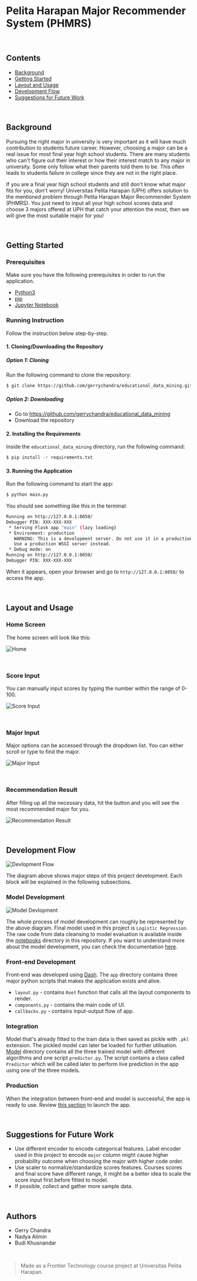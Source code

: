 # Pelita Harapan Major Recommender System (PHMRS)

<p>&nbsp;</p>

## Contents

* [Background](#background)
* [Getting Started](#getting-started)
* [Layout and Usage](#layout-and-usage)
* [Development Flow](#development-flow)
* [Suggestions for Future Work](#suggestions-for-future-work)

<p>&nbsp;</p>

## Background

Pursuing the right major in university is very important as it will have much contribution to students future career. However, 
choosing a major can be a real issue for most final year high school students. There are many students who can't figure out
their interest or how their interest match to any major in university. Some only follow what their parents told them to be. 
This often leads to students failure in college since they are not in the right place.

If you are a final year high school students and still don't know what major fits for you, don't worry! Universitas Pelita 
Harapan (UPH) offers solution to the mentioned problem through Pelita Harapan Major Recommender System (PHMRS). You just need 
to input all your high school scores data and choose 3 majors offered at UPH that catch your attention the most, then we will 
give the most suitable major for you! 

<p>&nbsp;</p>

## Getting Started

### Prerequisites

Make sure you have the following prerequisites in order to run the application.

* [Python3](https://www.python.org/downloads/)
* [pip](https://pypi.org/project/pip/)
* [Jupyter Notebook](https://jupyter.org/)

### Running Instruction

Follow the instruction below step-by-step.

#### 1. Cloning/Downloading the Repository 

##### Option 1: Cloning

Run the following command to clone the repository:

```sh
$ git clone https://github.com/gerrychandra/educational_data_mining.git
```

##### Option 2: Downloading

* Go to https://github.com/gerrychandra/educational_data_mining
* Download the repository

#### 2. Installing the Requirements

Inside the `educational_data_mining` directory, run the following command:

```sh
$ pip install -r requirements.txt
```

#### 3. Running the Application

Run the following command to start the app:

```sh
$ python main.py 
```

You should see something like this in the terminal:

```sh
Running on http://127.0.0.1:8050/
Debugger PIN: XXX-XXX-XXX
 * Serving Flask app "main" (lazy loading)
 * Environment: production
   WARNING: This is a development server. Do not use it in a production deployment.
   Use a production WSGI server instead.
 * Debug mode: on
Running on http://127.0.0.1:8050/
Debugger PIN: XXX-XXX-XXX
```

When it appears, open your browser and go to `http://127.0.0.1:8050/` to access the app.

<p>&nbsp;</p>

## Layout and Usage

### Home Screen

The home screen will look like this:

![Home](media/screencapture/home.gif)

<p>&nbsp;</p>

### Score Input

You can manually input scores by typing the number within the range of 0-100.

![Score Input](media/screencapture/score_input.gif)

<p>&nbsp;</p>

### Major Input

Major options can be accessed through the dropdown list. You can either scroll or type to find the major.

![Major Input](media/screencapture/major_input.gif)

<p>&nbsp;</p>

### Recommendation Result

After filling up all the necessary data, hit the button and you will see the most recommended major for you.

![Recommendation Result](media/screencapture/submit_button.gif)

<p>&nbsp;</p>

## Development Flow

![Devlopment Flow](media/img/dev_flow.png)

The diagram above shows major steps of this project development. Each block will be explained in the following subsections.

### Model Development

![Model Devlopment](media/img/model_dev.png)

The whole process of model development can roughly be represented by the above diagram.
Final model used in this project is `Logistic Regression`. The raw code from data cleansing to model evaluation 
is available inside the [notebooks](notebooks) directory in this repository. If you want to understand more about the 
model development, you can check the documentation [here](docs/model_dev.md).

### Front-end Development

Front-end was developed using [Dash](dash.plot.ly). The `app` directory contains three major python scripts that makes the
application exists and alive.

* `layout.py` - contains `Root` function that calls all the layout components to render.
* `components.py` - contains the main code of UI.
* `callbacks.py` - contains input-output flow of app.

### Integration 

Model that's already fitted to the train data is then saved as pickle with `.pkl` extension. The pickled model can later
be loaded for further utilisation. [Model](model) directory contains all the three trained model with different algorithms and
one script `predictor.py`. The script contains a class called `Predictor` which will be called later to perform live 
prediction in the app using one of the three models. 

### Production

When the integration between front-end and model is successful, the app is ready to use. Review [this section](#getting-started) to launch the app.

<p>&nbsp;</p>

## Suggestions for Future Work

* Use different encoder to encode categorical features. Label encoder used in this project to encode `major` column might cause higher probability outcome when choosing the major with higher code order. 
* Use scaler to normalize/standardize scores features. Courses scores and final score have different range, it might be a better idea to scale the score input first before fitted to model.
* If possible, collect and gather more sample data.

<p>&nbsp;</p>

## Authors

* Gerry Chandra
* Nadya Alimin
* Budi Khusnandar

<p>&nbsp;</p>

> Made as a Frontier Technology course project at Universitas Pelita Harapan.
